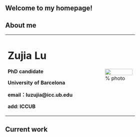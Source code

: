 ## Welcome to my homepage!

## About me

<table border="0">
  <tr>
    <td width="75%">
      <h1>Zujia Lu</h1>
      <p><b>PhD candidate</b></p>
      <p><b>University of Barcelona</b></p>
      <p><b>email：luzujia@icc.ub.edu</b></p>
      <p><b>add: ICCUB</b></p>
    </td>
    <td width="25%">
      <img src="/luzujia.jpg" width="100%">      % photo
    </td>
  </tr>
</table>


## Current work
